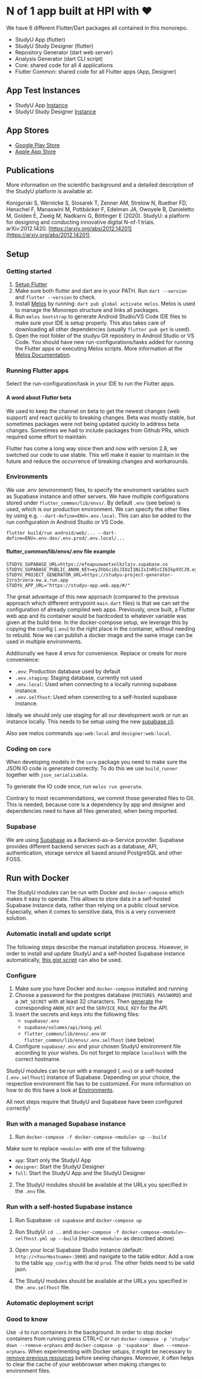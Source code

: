 # N of 1 app built at HPI with ❤

We have 6 different Flutter/Dart packages all contained in this monorepo.

- StudyU App (flutter)
- StudyU Study Designer (flutter)
- Repository Generator (dart web server)
- Analysis Generator (dart CLI script)
- Core: shared code for all 4 applications
- Flutter Common: shared code for all Flutter apps (App, Designer)

## App Test Instances

- StudyU App [Instance](https://studyu-app-v1.web.app)
- StudyU Study Designer [Instance](https://studyu-designer-v1.web.app)

## App Stores

- [Google Play Store](https://play.google.com/store/apps/details?id=health.studyu.app)
- [Apple App Store](https://apps.apple.com/us/app/studyu-health/id1571991198)

## Publications

More information on the scientific background and a detailed description of the StudyU platform is available at:

Konigorski S, Wernicke S, Slosarek T, Zenner AM, Strelow N, Ruether FD, Henschel F, Manaswini M, Pottbäcker F, Edelman JA, Owoyele B, Danieletto M, Golden E, Zweig M, Nadkarni G, Böttinger E (2020). StudyU: a platform for designing and conducting innovative digital N-of-1 trials. arXiv:2012.1420. [https://arxiv.org/abs/2012.14201](https://arxiv.org/abs/2012.14201).

## Setup

### Getting started

1. [Setup Flutter](https://flutter.dev/docs/get-started/install)
2. Make sure both flutter and dart are in your PATH. Run `dart --version` and `flutter --version` to check.
3. Install [Melos](https://melos.invertase.dev/) by running: `dart pub global activate melos`. Melos is used to manage the Monorepo structure and links all packages.
4. Run `melos bootstrap` to generate Android Studio/VS Code IDE files to make sure your IDE is setup properly. This also takes care of downloading all other dependencies (usually `flutter pub get` is used).
5. Open the root folder of the studyu Git repository in Android Studio or VS Code. You should have new run-configurations/tasks added for running the Flutter apps or executing Melos scripts. More information at the [Melos Documentation](https://melos.invertase.dev/).

### Running Flutter apps

Select the run-configuration/task in your IDE to run the Flutter apps.

#### A word about Flutter beta

We used to keep the channel on beta to get the newest changes (web support) and react quickly to breaking changes.
Beta was mostly stable, but sometimes packages were not being updated quickly to address beta changes.
Sometimes we had to include packages from Github PRs, which required some effort to maintain.

Flutter has come a long way since then and now with version 2.8, we switched our code to use stable.
This will make it easier to maintain in the future and reduce the occurrence of breaking changes and workarounds.

### Environments

We use .env (environment) files, to specify the enviroment variables such as Supabase instance and other servers.
We have multiple configurations stored under `flutter_common/lib/envs/`.
By default `.env` (see below) is used, which is our production environment.
We can specify the other files by using e.g. `--dart-define=ENV=.env.local`.
This can also be added to the run configuration in Android Studio or VS Code.

```shell
flutter build/run android/web/... --dart-define=ENV=.env.dev/.env.prod/.env.local/...
```

#### flutter_common/lib/envs/.env file example

```shell
STUDYU_SUPABASE_URL=https://efeapuvwaxtxnlkzlajv.supabase.co
STUDYU_SUPABASE_PUBLIC_ANON_KEY=eyJhbGciOiJIUzI1NiIsInR5cCI6IkpXVCJ9.eyJyb2xlIjoiYW5vbiIsImlhdCI6MTYyNTUwODMyOCwiZXhwIjoxOTQxMDg0MzI4fQ.PUirsx5Zzhj3akaStc5Djid0aAVza3ELoZ5XUTqM91A
STUDYU_PROJECT_GENERATOR_URL=https://studyu-project-generator-2zro3rzera-ew.a.run.app
STUDYU_APP_URL="https://studyu-app.web.app/#/"
```

The great advantage of this new approach
(compared to the previous approach which different entrypoint `main.dart` files)
is that we can set the configuration of already compiled web apps. Previously, once built,
a Flutter web app and its container would be hardcoded to whatever variable was given at the build time.
In the docker-compose setup, we leverage this by copying the config (`.env`)
to the right place in the container, without needing to rebuild.
Now we can publish a docker image and the same image can be used in multiple environments.

Additionally we have 4 envs for convenience. Replace or create for more convenience:

- `.env`: Production database used by default
- `.env.staging`: Staging database, currently not used
- `.env.local`: Used when connecting to a locally running supabase instance.
- `.env.selfhost`: Used when connecting to a self-hosted supabase instance.

Ideally we should only use staging for all our development work or run an instance locally.
This needs to be setup using the new [supabase cli](https://github.com/supabase/cli).

Also see melos commands `app:web:local` and `designer:web:local`.

### Coding on `core`

When developing models in the `core` package you need to make sure the JSON IO code is generated correctly.
To do this we use `build_runner` together with `json_serializable`.

To generate the IO code once, run `melos run generate`.

Contrary to most recommendations, we commit those generated files to Git. This is needed, because core is a dependency by app and designer and dependencies need to have all files generated, when being imported.

### Supabase

We are using [Supabase](https://supabase.com/) as a Backend-as-a-Service provider.
Supabase provides different backend services such as a database, API, authentication, storage service all based around PostgreSQL and other FOSS.

## Run with Docker

The StudyU modules can be run with Docker and `docker-compose` which makes it easy to operate.
This allows to store data in a self-hosted Supabase instance data, rather than relying on a public cloud service.
Especially, when it comes to sensitive data, this is a very convenient solution.

### Automatic install and update script

The following steps describe the manual installation process. However, in order to install and update StudyU and a self-hosted Supabase instance automatically, [this gist script](https://gist.github.com/johannesvedder/29a384f82e761527fc7acce1d06f78b9) can also be used.

### Configure

1. Make sure you have Docker and `docker-compose` installed and running
2. Choose a password for the postgres database (`POSTGRES_PASSWORD`) and a `JWT_SECRET` with at least 32 characters.
   Then [generate](https://supabase.com/docs/guides/hosting/overview#api-keys) the corresponding `ANON_KEY` and the `SERVICE_ROLE_KEY` for the API.
3. Insert the secrets and keys into the following files:
   - `supabase/.env`
   - `supabase/volumes/api/kong.yml`
   - `flutter_common/lib/envs/.env` or `flutter_common/lib/envs/.env.selfhost` (see below)
4. Configure `supabase/.env` and your chosen StudyU environment file according to your wishes. Do not forget to replace `localhost` with the correct hostname.

StudyU modules can be run with a managed (`.env`) or a self-hosted (`.env.selfhost`) instance of Supabase.
Depending on your choice, the respective environment file has to be customized.
For more information on how to do this have a look at [Environments](#user-content-environments).

All next steps require that StudyU and Supabase have been configured correctly!

### Run with a managed Supabase instance

1. Run `docker-compose -f docker-compose-<module> up --build`

Make sure to replace `<module>` with one of the following:
- `app`: Start only the StudyU App
- `designer`: Start the StudyU Designer
- `full`: Start the StudyU App and the StudyU Designer

2. The StudyU modules should be available at the URLs you specified in the `.env` file.

### Run with a self-hosted Supabase instance

1. Run Supabase: `cd supabase` and `docker-compose up`

2. Run StudyU: `cd ..` and `docker-compose -f docker-compose-<module>-selfhost.yml up --build` (replace `<module>` as described above)

3. Open your local Supabase Studio instance (default: `http://<YourHostname>:3000`) and navigate to the table editor.
   Add a row to the table `app_config` with the id `prod`. The other fields need to be valid json.
   
4. The StudyU modules should be available at the URLs you specified in the `.env.selfhost` file.

### Automatic deployment script

### Good to know

Use `-d` to run containers in the background.
In order to stop docker containers from running press CTRL+C or run `docker-compose -p 'studyu' down --remove-orphans` and `docker-compose -p 'supabase' down --remove-orphans`.
When experimenting with Docker setups, it might be necessary to [remove previous resources](https://docs.docker.com/engine/reference/commandline/system_prune/) before seeing changes.
Moreover, it often helps to clear the cache of your webbrowser when making changes to environment files.
